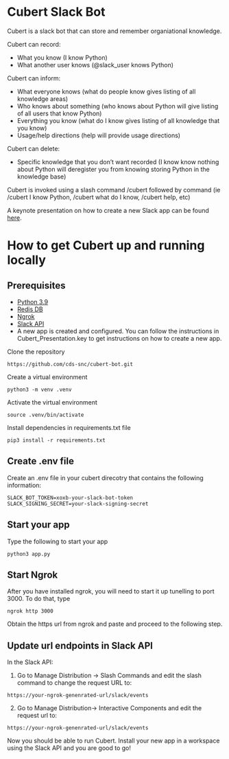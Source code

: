 # Cubert Slack Bot
Cubert is a slack bot that can store and remember organiational knowledge. 

Cubert can record:
  - What you know (I know Python)
  - What another user knows (@slack_user knows Python)

Cubert can inform:
  - What everyone knows (what do people know gives listing of all knowledge areas)
  - Who knows about something (who knows about Python will give listing of all users that know Python)
  - Everything you know (what do I know gives listing of all knowledge that you know)
  - Usage/help directions (help will provide usage directions)

Cubert can delete:
  - Specific knowledge that you don’t want recorded (I know know nothing about Python will deregister you from knowing storing Python in the knowledge base)

Cubert is invoked using a slash command /cubert followed by command (ie /cubert I know Python, /cubert what do I know, /cubert help, etc)

A keynote presentation on how to create a new Slack app can be found [here](https://drive.google.com/file/d/1BOODWHq-lMMqGwTluoYWh-9FjbiP8yWr/view).

# How to get Cubert up and running locally

## Prerequisites
- [Python 3.9](https://www.python.org/)
- [Redis DB](https://redis.io/)
- [Ngrok](https://ngrok.com/)
- [Slack API](https://api.slack.com/)
- A new app is created and configured. You can follow the instructions in Cubert_Presentation.key to get instructions on how to create a new app. 

Clone the repository
```
https://github.com/cds-snc/cubert-bot.git
```
Create a virtual environment
```
python3 -m venv .venv
```
Activate the virtual environment
```
source .venv/bin/activate
```
Install dependencies in requirements.txt file
```
pip3 install -r requirements.txt 
```
## Create .env file
Create an .env file in your cubert direcotry that contains the following information:
```
SLACK_BOT_TOKEN=xoxb-your-slack-bot-token
SLACK_SIGNING_SECRET=your-slack-signing-secret
```

## Start your app
Type the following to start your app
```
python3 app.py
```

## Start Ngrok
After you have installed ngrok, you will need to start it up tunelling to port 3000. To do that, type
```
ngrok http 3000
```
Obtain the https url from ngrok and paste and proceed to the following step.

## Update url endpoints in Slack API
In the Slack API:
1. Go to Manage Distribution -> Slash Commands and edit the slash command to change the request URL to:
```
https://your-ngrok-genenrated-url/slack/events
```

2. Go to Manage Distribution-> Interactive Components and edit the request url to:
```
https://your-ngrok-genenrated-url/slack/events
```

Now you should be able to run Cubert. Install your new app in a workspace using the Slack API and you are good to go!
